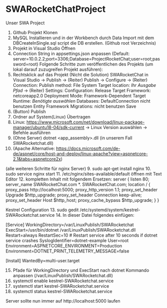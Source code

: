 # SWARocketChatProject
Unser SWA Project

1. Github Projekt Klonen
2. MySQL Installieren und in der Workbench durch Data Import mit dem DBCreateInSingle.sql script die DB erstellen. (Github root Verzeichnis)
3. Projekt in Visual Studio Öffnen
4. Connection String in appsettings.json anpassen (Default: server=10.0.2.2;port=3306;Database=ProjectRocketChat;user=root;password=root)
Folgende Schritte zum veröffentlichen des Projekts (um lokal darauf zuzugreifen Projekt ausführen): 
5. Rechtsklick auf das Projekt (Nicht die Solution) SWARocketChat in Visual Studio -> Publish -> 
(Reiter) Publish -> Configure 
-> (Reiter) Connection:
Publish method: File System
Target location: *Ihr Ausgabe Pfad*
-> (Reiter) Settings:
Configuration: Release
Target Framework: netcoreapp2.0
Deployment Mode: Framework-Dependent
Target Runtime: *Benötigte auswählen*
Databases:  DefaultConnection nicht benutzen
Entity Framework Migrations: nicht benutzen
Save
6. (Button) Publish
7. Ordner auf System(Linux) Übertragen
8. Linux: 
https://www.microsoft.com/net/download/linux-package-manager/ubuntu18-04/sdk-current 
-> Linux Version auswählen -> Befehle ausführen
9. (Ohne Server) dotnet <app_assembly>.dll (in unserem Fall SWARocketchat.dll)
9. (Apache Alternative: https://docs.microsoft.com/de-de/aspnet/core/host-and-deploy/linux-apache?view=aspnetcore-2.1&tabs=aspnetcore2x)

(alle weiteren Schritte für nginx Server)
9. sudo apt-get install nginx
10. sudo service nginx start
11. /etc/nginx/sites-available/default öffnen mit Text Editor
12. kompletten Inhalt mit folgendem Ersetzen: 
server {
    listen 80;
    server_name   SWARocketChat.com *. SWARocketChat.com;
    location / {
        proxy_pass http://localhost:5000;
        proxy_http_version 1.1;
        proxy_set_header   Upgrade $http_upgrade;
        proxy_set_header   Connection keep-alive;
        proxy_set_header   Host $http_host;
        proxy_cache_bypass $http_upgrade;
    }
}

Kestrel Configuration
13. sudo gedit /etc/systemd/system/kestrel-SWARocketchat.service
14. In dieser Datei folgendes einfügen: 

[Service]
WorkingDirectory=/var/LinuxPublish/SWARocketchat
ExecStart=/usr/bin/dotnet /var/LinuxPublish/SWARocketchat.dll
Restart=always
RestartSec=10 # Restart service after 10 seconds if dotnet service crashes
SyslogIdentifier=dotnet-example
User=root
Environment=ASPNETCORE_ENVIRONMENT=Production
Environment=DOTNET_PRINT_TELEMETRY_MESSAGE=false

[Install]
WantedBy=multi-user.target


15. Pfade für WorkingDirectory und ExecStart nach dotnet Kommando anpassen (/var/LinuxPublish/SWARocketchat.dll)
16. systemctl enable kestrel-SWARocketchat.service
17. systemctl start kestrel-SWARocketchat.service
18. systemctl status kestrel-SWARocketchat.service

Server sollte nun immer auf http://localhost:5000 laufen
